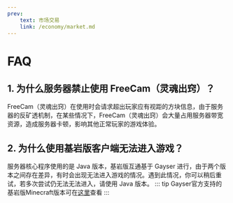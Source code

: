 ```yaml
---
prev:
    text: 市场交易
    link: /economy/market.md
---
```

# FAQ

## 1. 为什么服务器禁止使用 FreeCam（灵魂出窍）？
FreeCam（灵魂出窍）在使用时会请求超出玩家应有视距的方块信息，由于服务器的反矿透机制，在某些情况下，FreeCam（灵魂出窍）会大量占用服务器带宽资源，造成服务器卡顿，影响其他正常玩家的游戏体验。

## 2. 为什么使用基岩版客户端无法进入游戏？
服务器核心程序使用的是 Java 版本，基岩版互通基于 Gayser 进行，由于两个版本之间存在差异，有时会出现无法进入游戏的情况。遇到此情况，你可以稍后重试，若多次尝试仍无法无法进入，请使用 Java 版本。
::: tip
Gayser官方支持的基岩版Minecraft版本可在[这里](https://geysermc.org/wiki/geyser/supported-versions/)查看
:::
